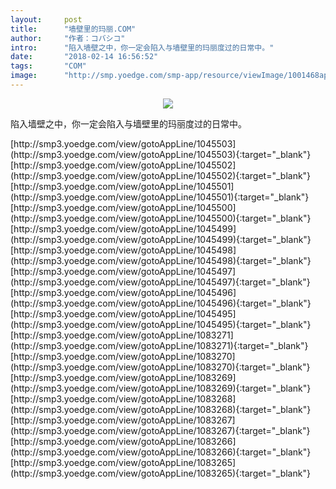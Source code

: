 ```yaml
---
layout:     post
title:      "墙壁里的玛丽.COM"
author:     "作者：コバシコ"
intro:      "陷入墙壁之中，你一定会陷入与墙壁里的玛丽度过的日常中。"
date:       "2018-02-14 16:56:52"
tags:       "COM"
image:      "http://smp.yoedge.com/smp-app/resource/viewImage/1001468appline.png"
---
```

<div style="text-align: center">
<p><img src="http://smp.yoedge.com/smp-app/resource/viewImage/1001468appline.png"/></p>
</div>
<p class="post-meta">
<span>陷入墙壁之中，你一定会陷入与墙壁里的玛丽度过的日常中。</span>
</p>
[http://smp3.yoedge.com/view/gotoAppLine/1045503](http://smp3.yoedge.com/view/gotoAppLine/1045503){:target="_blank"}
[http://smp3.yoedge.com/view/gotoAppLine/1045502](http://smp3.yoedge.com/view/gotoAppLine/1045502){:target="_blank"}
[http://smp3.yoedge.com/view/gotoAppLine/1045501](http://smp3.yoedge.com/view/gotoAppLine/1045501){:target="_blank"}
[http://smp3.yoedge.com/view/gotoAppLine/1045500](http://smp3.yoedge.com/view/gotoAppLine/1045500){:target="_blank"}
[http://smp3.yoedge.com/view/gotoAppLine/1045499](http://smp3.yoedge.com/view/gotoAppLine/1045499){:target="_blank"}
[http://smp3.yoedge.com/view/gotoAppLine/1045498](http://smp3.yoedge.com/view/gotoAppLine/1045498){:target="_blank"}
[http://smp3.yoedge.com/view/gotoAppLine/1045497](http://smp3.yoedge.com/view/gotoAppLine/1045497){:target="_blank"}
[http://smp3.yoedge.com/view/gotoAppLine/1045496](http://smp3.yoedge.com/view/gotoAppLine/1045496){:target="_blank"}
[http://smp3.yoedge.com/view/gotoAppLine/1045495](http://smp3.yoedge.com/view/gotoAppLine/1045495){:target="_blank"}
[http://smp3.yoedge.com/view/gotoAppLine/1083271](http://smp3.yoedge.com/view/gotoAppLine/1083271){:target="_blank"}
[http://smp3.yoedge.com/view/gotoAppLine/1083270](http://smp3.yoedge.com/view/gotoAppLine/1083270){:target="_blank"}
[http://smp3.yoedge.com/view/gotoAppLine/1083269](http://smp3.yoedge.com/view/gotoAppLine/1083269){:target="_blank"}
[http://smp3.yoedge.com/view/gotoAppLine/1083268](http://smp3.yoedge.com/view/gotoAppLine/1083268){:target="_blank"}
[http://smp3.yoedge.com/view/gotoAppLine/1083267](http://smp3.yoedge.com/view/gotoAppLine/1083267){:target="_blank"}
[http://smp3.yoedge.com/view/gotoAppLine/1083266](http://smp3.yoedge.com/view/gotoAppLine/1083266){:target="_blank"}
[http://smp3.yoedge.com/view/gotoAppLine/1083265](http://smp3.yoedge.com/view/gotoAppLine/1083265){:target="_blank"}


